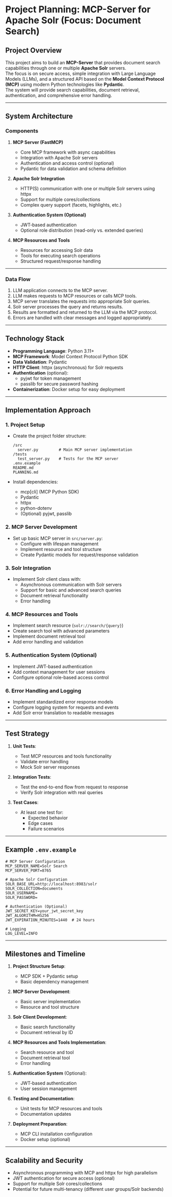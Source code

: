 # Project Planning: MCP-Server for Apache Solr (Focus: Document Search)

## Project Overview

This project aims to build an **MCP-Server** that provides document search capabilities through one or multiple **Apache Solr** servers.  
The focus is on secure access, simple integration with Large Language Models (LLMs), and a structured API based on the **Model Context Protocol (MCP)** using modern Python technologies like **Pydantic**.  
The system will provide search capabilities, document retrieval, authentication, and comprehensive error handling.

---

## System Architecture

### Components

1. **MCP Server (FastMCP)**
   - Core MCP framework with async capabilities
   - Integration with Apache Solr servers
   - Authentication and access control (optional)
   - Pydantic for data validation and schema definition

2. **Apache Solr Integration**
   - HTTP(S) communication with one or multiple Solr servers using httpx
   - Support for multiple cores/collections
   - Complex query support (facets, highlights, etc.)

3. **Authentication System (Optional)**
   - JWT-based authentication 
   - Optional role distribution (read-only vs. extended queries)

4. **MCP Resources and Tools**
   - Resources for accessing Solr data
   - Tools for executing search operations
   - Structured request/response handling

---

### Data Flow

1. LLM application connects to the MCP server.
2. LLM makes requests to MCP resources or calls MCP tools.
3. MCP server translates the requests into appropriate Solr queries.
4. Solr server processes the query and returns results.
5. Results are formatted and returned to the LLM via the MCP protocol.
6. Errors are handled with clear messages and logged appropriately.

---

## Technology Stack

- **Programming Language**: Python 3.11+
- **MCP Framework**: Model Context Protocol Python SDK
- **Data Validation**: Pydantic
- **HTTP Client**: httpx (asynchronous) for Solr requests
- **Authentication** (optional):
  - pyjwt for token management
  - passlib for secure password hashing
- **Containerization**: Docker setup for easy deployment

---

## Implementation Approach

### 1. Project Setup

- Create the project folder structure:

  ```
  /src
    server.py         # Main MCP server implementation
  /tests
    test_server.py    # Tests for the MCP server
  .env.example
  README.md
  PLANNING.md
  ```

- Install dependencies:
  - mcp[cli] (MCP Python SDK)
  - Pydantic
  - httpx
  - python-dotenv
  - (Optional) pyjwt, passlib

### 2. MCP Server Development

- Set up basic MCP server in `src/server.py`:
  - Configure with lifespan management
  - Implement resource and tool structure
  - Create Pydantic models for request/response validation

### 3. Solr Integration

- Implement Solr client class with:
  - Asynchronous communication with Solr servers
  - Support for basic and advanced search queries
  - Document retrieval functionality
  - Error handling

### 4. MCP Resources and Tools

- Implement search resource (`solr://search/{query}`)
- Create search tool with advanced parameters
- Implement document retrieval tool
- Add error handling and validation

### 5. Authentication System (Optional)

- Implement JWT-based authentication
- Add context management for user sessions
- Configure optional role-based access control

### 6. Error Handling and Logging

- Implement standardized error response models
- Configure logging system for requests and events
- Add Solr error translation to readable messages

---

## Test Strategy

1. **Unit Tests**:
   - Test MCP resources and tools functionality
   - Validate error handling
   - Mock Solr server responses

2. **Integration Tests**:
   - Test the end-to-end flow from request to response
   - Verify Solr integration with real queries

3. **Test Cases**:
   - At least one test for:
     - Expected behavior
     - Edge cases
     - Failure scenarios

---

## Example `.env.example`

```plaintext
# MCP Server Configuration
MCP_SERVER_NAME=Solr Search
MCP_SERVER_PORT=8765

# Apache Solr Configuration
SOLR_BASE_URL=http://localhost:8983/solr
SOLR_COLLECTION=documents
SOLR_USERNAME=
SOLR_PASSWORD=

# Authentication (Optional)
JWT_SECRET_KEY=your_jwt_secret_key
JWT_ALGORITHM=HS256
JWT_EXPIRATION_MINUTES=1440  # 24 hours

# Logging
LOG_LEVEL=INFO
```

---

## Milestones and Timeline

1. **Project Structure Setup**:
   - MCP SDK + Pydantic setup
   - Basic dependency management

2. **MCP Server Development**:
   - Basic server implementation
   - Resource and tool structure

3. **Solr Client Development**:
   - Basic search functionality
   - Document retrieval by ID

4. **MCP Resources and Tools Implementation**:
   - Search resource and tool
   - Document retrieval tool
   - Error handling

5. **Authentication System** (Optional):
   - JWT-based authentication
   - User session management

6. **Testing and Documentation**:
   - Unit tests for MCP resources and tools
   - Documentation updates

7. **Deployment Preparation**:
   - MCP CLI installation configuration
   - Docker setup (optional)

---

## Scalability and Security

- Asynchronous programming with MCP and httpx for high parallelism
- JWT authentication for secure access (optional)
- Support for multiple Solr cores/collections
- Potential for future multi-tenancy (different user groups/Solr backends)
